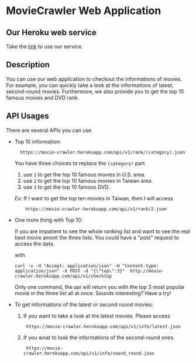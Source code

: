 MovieCrawler Web Application
=============================

## Our Heroku web service
Take the [link](https://movie-crawler.herokuapp.com/) to use our service.

## Description
You can use our web application to checkout the informations of movies. For example, you can quickly take a look at the informations of latest, second-round movies. Furthermore, we also provide you to get the top 10 famous moives and DVD rank.

## API Usages
There are several APIs you can use

+ Top 10 information:

        https://movie-crawler.herokuapp.com/api/v1/rank/(category).json

  You have three choices to replace the ```(category)``` part.
  1. use ```1``` to get the top 10 famous movies in U.S. area.
  2. use ```2``` to get the top 10 famous movies in Taiwan area.
  3. use ```3``` to get the top 10 famous DVD.

  *Ex:*
  If I want to get the top ten movies in Taiwan, then I will access

          https://movie-crawler.herokuapp.com/api/v1/rank/2.json

+ One more thing with Top 10:

  If you are impatient to see the whole ranking list and want to see the real best movie amont the three lists. You could have a "post" request to access the data.

  with

      curl -v -H "Accept: application/json" -H "Content-type: application/json" -X POST -d "{\"top\":3}"  http://movie-crawler.herokuapp.com/api/v1/checktop

  Only one command, the api will return you with the top 3 most popular movie in the three list all at once. Sounds interesting? Have a try!

+ To get informaitons of the latest or second round movies:
  1. If you want to take a look at the latest movies. Please access

          https://movie-crawler.herokuapp.com/api/v1/info/latest.json

  2. If you wnat to look the informations of the second-round ones.

          https://movie-crawler.herokuapp.com/api/v1/info/seond_round.json
